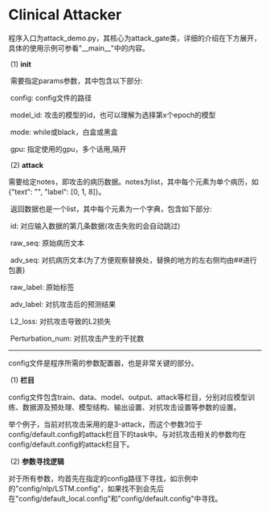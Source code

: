 # Clinical Attacker

程序入口为attack_demo.py，其核心为attack_gate类，详细的介绍在下方展开，具体的使用示例可参看"\_\_main\_\_"中的内容。

​	(1) **init**

​	需要指定params参数，其中包含以下部分:

​	config: config文件的路径

​	model_id: 攻击的模型的id，也可以理解为选择第x个epoch的模型

​	mode: while或black，白盒或黑盒

​	gpu: 指定使用的gpu，多个话用,隔开

​	(2) **attack**

​	需要给定notes，即攻击的病历数据。notes为list，其中每个元素为单个病历，如{"text": "", "label": [0, 1, 8]}。

​	返回数据也是一个list，其中每个元素为一个字典，包含如下部分:

​	id: 对应输入数据的第几条数据(攻击失败的会自动跳过)

​	raw_seq: 原始病历文本

​	adv_seq: 对抗病历文本(为了方便观察替换处，替换的地方的左右侧均由##进行包裹)

​	raw_label: 原始标签

​	adv_label: 对抗攻击后的预测结果

​	L2_loss: 对抗攻击导致的L2损失

​	Perturbation_num: 对抗攻击产生的干扰数





----------------------------------------------------------------------------------------------------------------
config文件是程序所需的参数配置器，也是非常关键的部分。

​	(1) **栏目**

​	config文件包含train、data、model、output、attack等栏目，分别对应模型训练、数据源及预处理、模型结构、输出设置、对抗攻击设置等参数的设置。

​	举个例子，当前对抗攻击采用的是3-attack，而这个参数3位于config/default.config的attack栏目下的task中。与对抗攻击相关的参数均在config/default.config的attack栏目下。

​	(2) **参数寻找逻辑**

​	对于所有参数，均首先在指定的config路径下寻找，如示例中的"config/nlp/LSTM.config"，如果找不到会先后在"config/default_local.config"和"config/default.config"中寻找。

